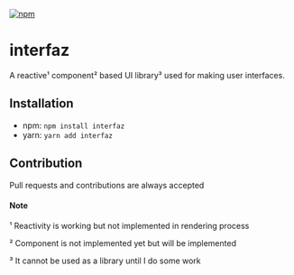 [![npm](https://img.shields.io/npm/v/interfaz?color=%2300bfff&style=for-the-badge)](https://www.npmjs.org/package/interfaz)

# interfaz
A reactive¹ component² based UI library³ used for making user interfaces. 

## Installation
- npm: `npm install interfaz`
- yarn: `yarn add interfaz`

## Contribution 
Pull requests and contributions are always accepted

#### Note
¹ Reactivity is working but not implemented in rendering process

² Component is not implemented yet but will be implemented

³ It cannot be used as a library until I do some work